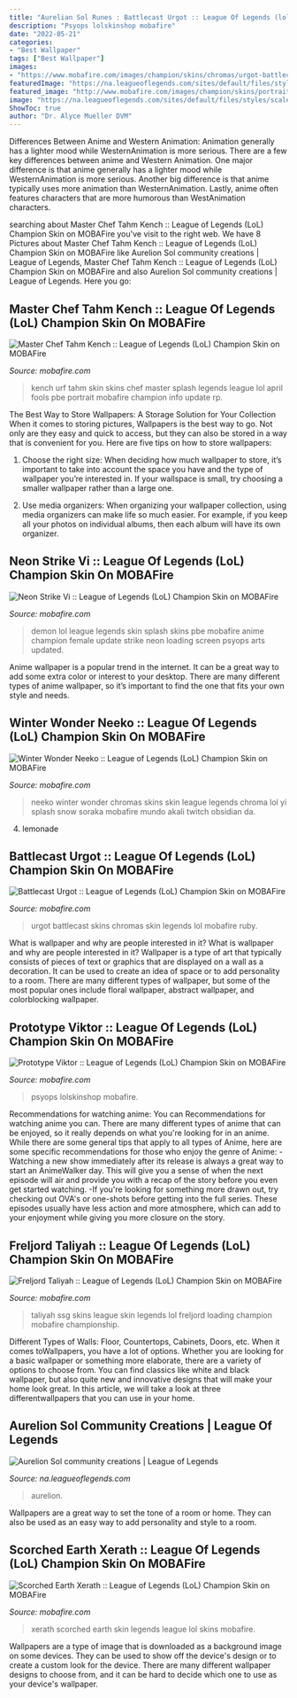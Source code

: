 ```yaml
---
title: "Aurelian Sol Runes : Battlecast Urgot :: League Of Legends (lol) Champion Skin On Mobafire"
description: "Psyops lolskinshop mobafire"
date: "2022-05-21"
categories:
- "Best Wallpaper"
tags: ["Best Wallpaper"]
images:
- "https://www.mobafire.com/images/champion/skins/chromas/urgot-battlecast.jpg"
featuredImage: "https://na.leagueoflegends.com/sites/default/files/styles/scale_xlarge/public/header.jpg?itok=ZbPuygPx"
featured_image: "http://www.mobafire.com/images/champion/skins/portrait/vi-demon.jpg"
image: "https://na.leagueoflegends.com/sites/default/files/styles/scale_xlarge/public/header.jpg?itok=ZbPuygPx"
ShowToc: true
author: "Dr. Alyce Mueller DVM"
---
```



Differences Between Anime and Western Animation: Animation generally has a lighter mood while WesternAnimation is more serious.
There are a few key differences between anime and Western Animation. One major difference is that anime generally has a lighter mood while WesternAnimation is more serious. Another big difference is that anime typically uses more animation than WesternAnimation. Lastly, anime often features characters that are more humorous than WestAnimation characters.

	

		
searching about Master Chef Tahm Kench :: League of Legends (LoL) Champion Skin on MOBAFire you've visit to the right web. We have 8 Pictures about Master Chef Tahm Kench :: League of Legends (LoL) Champion Skin on MOBAFire like Aurelion Sol community creations | League of Legends, Master Chef Tahm Kench :: League of Legends (LoL) Champion Skin on MOBAFire and also Aurelion Sol community creations | League of Legends. Here you go:
		
    
## Master Chef Tahm Kench :: League Of Legends (LoL) Champion Skin On MOBAFire

<img loading=lazy src="https://www.mobafire.com/images/champion/skins/portrait/tahm-kench-urf.jpg" onerror="this.onerror=null;this.src='https://tse4.mm.bing.net/th?id=OIP.JE9r5PtXlWZlMg0cEgbf7AAAAA&amp;pid=15.1';" alt="Master Chef Tahm Kench :: League of Legends (LoL) Champion Skin on MOBAFire">

_Source: mobafire.com_

>kench urf tahm skin skins chef master splash legends league lol april fools pbe portrait mobafire champion info update rp. 

	

The Best Way to Store Wallpapers: A Storage Solution for Your Collection
When it comes to storing pictures, Wallpapers is the best way to go. Not only are they easy and quick to access, but they can also be stored in a way that is convenient for you. Here are five tips on how to store wallpapers:
1) Choose the right size: When deciding how much wallpaper to store, it’s important to take into account the space you have and the type of wallpaper you’re interested in. If your wallspace is small, try choosing a smaller wallpaper rather than a large one.

2) Use media organizers: When organizing your wallpaper collection, using media organizers can make life so much easier. For example, if you keep all your photos on individual albums, then each album will have its own organizer.

    
## Neon Strike Vi :: League Of Legends (LoL) Champion Skin On MOBAFire

<img loading=lazy src="http://www.mobafire.com/images/champion/skins/portrait/vi-demon.jpg" onerror="this.onerror=null;this.src='https://tse4.mm.bing.net/th?id=OIP.nV_xq7Hy-I0TsjNLAuIBdQHaNd&amp;pid=15.1';" alt="Neon Strike Vi :: League of Legends (LoL) Champion Skin on MOBAFire">

_Source: mobafire.com_

>demon lol league legends skin splash skins pbe mobafire anime champion female update strike neon loading screen psyops arts updated. 

	

Anime wallpaper is a popular trend in the internet. It can be a great way to add some extra color or interest to your desktop. There are many different types of anime wallpaper, so it’s important to find the one that fits your own style and needs.

    
## Winter Wonder Neeko :: League Of Legends (LoL) Champion Skin On MOBAFire

<img loading=lazy src="https://www.mobafire.com/images/champion/skins/chromas/neeko-winter-wonder.jpg" onerror="this.onerror=null;this.src='https://tse1.mm.bing.net/th?id=OIP.Nb4GL4rIKHIRpCNry5i2JgHaDa&amp;pid=15.1';" alt="Winter Wonder Neeko :: League of Legends (LoL) Champion Skin on MOBAFire">

_Source: mobafire.com_

>neeko winter wonder chromas skins skin league legends chroma lol yi splash snow soraka mobafire mundo akali twitch obsidian da. 

	

4. lemonade 

    
## Battlecast Urgot :: League Of Legends (LoL) Champion Skin On MOBAFire

<img loading=lazy src="https://www.mobafire.com/images/champion/skins/chromas/urgot-battlecast.jpg" onerror="this.onerror=null;this.src='https://tse3.mm.bing.net/th?id=OIP.2LfjYEJ990lxL1kJND0V2QHaEM&amp;pid=15.1';" alt="Battlecast Urgot :: League of Legends (LoL) Champion Skin on MOBAFire">

_Source: mobafire.com_

>urgot battlecast skins chromas skin legends lol mobafire ruby. 

	

What is wallpaper and why are people interested in it?
What is wallpaper and why are people interested in it?
Wallpaper is a type of art that typically consists of pieces of text or graphics that are displayed on a wall as a decoration. It can be used to create an idea of space or to add personality to a room. There are many different types of wallpaper, but some of the most popular ones include floral wallpaper, abstract wallpaper, and colorblocking wallpaper.

    
## Prototype Viktor :: League Of Legends (LoL) Champion Skin On MOBAFire

<img loading=lazy src="https://www.mobafire.com/images/champion/skins/portrait/viktor-psyops.jpg" onerror="this.onerror=null;this.src='https://tse2.mm.bing.net/th?id=OIP.Fdp4uIvBSFn0N-m3Kyfp6gAAAA&amp;pid=15.1';" alt="Prototype Viktor :: League of Legends (LoL) Champion Skin on MOBAFire">

_Source: mobafire.com_

>psyops lolskinshop mobafire. 

	

Recommendations for watching anime: You can
Recommendations for watching anime you can. There are many different types of anime that can be enjoyed, so it really depends on what you're looking for in an anime. While there are some general tips that apply to all types of Anime, here are some specific recommendations for those who enjoy the genre of Anime: 
-Watching a new show immediately after its release is always a great way to start an AnimeWalker day. This will give you a sense of when the next episode will air and provide you with a recap of the story before you even get started watching. 
-If you're looking for something more drawn out, try checking out OVA's or one-shots before getting into the full series. These episodes usually have less action and more atmosphere, which can add to your enjoyment while giving you more closure on the story.

    
## Freljord Taliyah :: League Of Legends (LoL) Champion Skin On MOBAFire

<img loading=lazy src="https://www.mobafire.com/images/champion/skins/portrait/taliyah-ssg.jpg" onerror="this.onerror=null;this.src='https://tse1.mm.bing.net/th?id=OIP.e-JCzAujcZwGO2jzkNsmagAAAA&amp;pid=15.1';" alt="Freljord Taliyah :: League of Legends (LoL) Champion Skin on MOBAFire">

_Source: mobafire.com_

>taliyah ssg skins league skin legends lol freljord loading champion mobafire championship. 

	

Different Types of Walls: Floor, Countertops, Cabinets, Doors, etc.
When it comes toWallpapers, you have a lot of options. Whether you are looking for a basic wallpaper or something more elaborate, there are a variety of options to choose from. You can find classics like white and black wallpaper, but also quite new and innovative designs that will make your home look great. In this article, we will take a look at three differentwallpapers that you can use in your home.

    
## Aurelion Sol Community Creations | League Of Legends

<img loading=lazy src="https://na.leagueoflegends.com/sites/default/files/styles/scale_xlarge/public/header.jpg?itok=ZbPuygPx" onerror="this.onerror=null;this.src='https://tse2.mm.bing.net/th?id=OIP.s5N30ZL6as5ObTQiZueaEgHaEK&amp;pid=15.1';" alt="Aurelion Sol community creations | League of Legends">

_Source: na.leagueoflegends.com_

>aurelion. 

	

Wallpapers are a great way to set the tone of a room or home. They can also be used as an easy way to add personality and style to a room.

    
## Scorched Earth Xerath :: League Of Legends (LoL) Champion Skin On MOBAFire

<img loading=lazy src="https://www.mobafire.com/images/champion/skins/landscape/xerath-scorched-earth.jpg" onerror="this.onerror=null;this.src='https://tse3.mm.bing.net/th?id=OIP.uFpEZa1LJ0vhHD3hw_bRWQHaEX&amp;pid=15.1';" alt="Scorched Earth Xerath :: League of Legends (LoL) Champion Skin on MOBAFire">

_Source: mobafire.com_

>xerath scorched earth skin legends league lol skins mobafire. 

	

Wallpapers are a type of image that is downloaded as a background image on some devices. They can be used to show off the device's design or to create a custom look for the device. There are many different wallpaper designs to choose from, and it can be hard to decide which one to use as your device's wallpaper.

